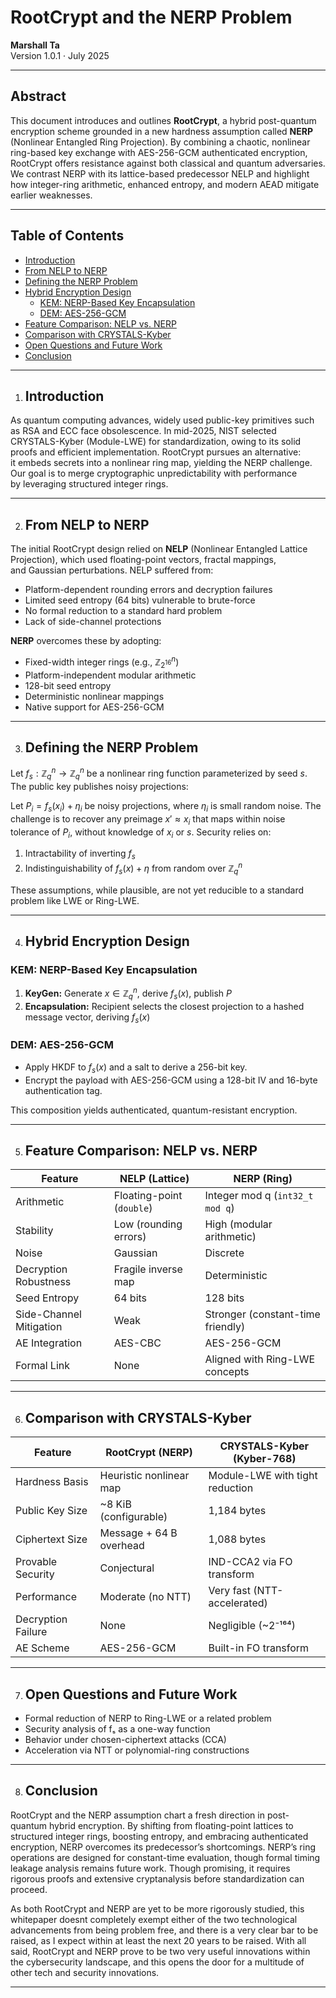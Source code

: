 # RootCrypt and the NERP Problem

**Marshall Ta**  
Version 1.0.1 · July 2025

---

## Abstract

This document introduces and outlines **RootCrypt**, a hybrid post-quantum encryption scheme grounded in a new hardness assumption called **NERP**  
(Nonlinear Entangled Ring Projection). By combining a chaotic, nonlinear ring-based key exchange with AES-256-GCM authenticated encryption,  
RootCrypt offers resistance against both classical and quantum adversaries. We contrast NERP with its lattice-based predecessor NELP and highlight  
how integer-ring arithmetic, enhanced entropy, and modern AEAD mitigate earlier weaknesses.

---

## Table of Contents

- [Introduction](#introduction)  
- [From NELP to NERP](#from-nelp-to-nerp)  
- [Defining the NERP Problem](#defining-the-nerp-problem)  
- [Hybrid Encryption Design](#hybrid-encryption-design)  
  - [KEM: NERP-Based Key Encapsulation](#kem-nerp-based-key-encapsulation)  
  - [DEM: AES-256-GCM](#dem-aes-256-gcm)  
- [Feature Comparison: NELP vs. NERP](#feature-comparison-nelp-vs-nerp)  
- [Comparison with CRYSTALS-Kyber](#comparison-with-crystals-kyber)  
- [Open Questions and Future Work](#open-questions-and-future-work)  
- [Conclusion](#conclusion)  

---

1. ## Introduction

As quantum computing advances, widely used public-key primitives such as RSA and ECC face obsolescence. In mid-2025, NIST selected  
CRYSTALS-Kyber (Module-LWE) for standardization, owing to its solid proofs and efficient implementation. RootCrypt pursues an alternative:  
it embeds secrets into a nonlinear ring map, yielding the NERP challenge. Our goal is to merge cryptographic unpredictability with performance  
by leveraging structured integer rings.

---

2. ## From NELP to NERP

The initial RootCrypt design relied on **NELP** (Nonlinear Entangled Lattice Projection), which used floating-point vectors, fractal mappings,  
and Gaussian perturbations. NELP suffered from:

- Platform-dependent rounding errors and decryption failures  
- Limited seed entropy (64 bits) vulnerable to brute-force  
- No formal reduction to a standard hard problem  
- Lack of side-channel protections  

**NERP** overcomes these by adopting:

- Fixed-width integer rings (e.g., $\mathbb{Z}_{2^{16}}^n$)  
- Platform-independent modular arithmetic  
- 128-bit seed entropy  
- Deterministic nonlinear mappings  
- Native support for AES-256-GCM  

---

3. ## Defining the NERP Problem

Let $f_s: \mathbb{Z}_q^n \to \mathbb{Z}_q^n$ be a nonlinear ring function parameterized by seed $s$. The public key publishes noisy projections:

Let $P_i = f_s(x_i) + \eta_i$ be noisy projections, where $\eta_i$ is small random noise. The challenge is to recover any preimage $x' \approx x_i$
that maps within noise tolerance of $P_i$, without knowledge of $x_i$ or $s$. Security relies on:

1. Intractability of inverting $f_s$  
2. Indistinguishability of $f_s(x) + \eta$ from random over $\mathbb{Z}_q^n$

These assumptions, while plausible, are not yet reducible to a standard problem like LWE or Ring-LWE.

---

4. ## Hybrid Encryption Design

### KEM: NERP-Based Key Encapsulation

1. **KeyGen:** Generate $x \in \mathbb{Z}_q^n$, derive $f_s(x)$, publish $P$
2. **Encapsulation:** Recipient selects the closest projection to a hashed message vector, deriving $f_s(x)$

### DEM: AES-256-GCM

- Apply HKDF to $f_s(x)$ and a salt to derive a 256-bit key.  
- Encrypt the payload with AES-256-GCM using a 128-bit IV and 16-byte authentication tag.  

This composition yields authenticated, quantum-resistant encryption.

---

5. ## Feature Comparison: NELP vs. NERP

| Feature             | NELP (Lattice)          | NERP (Ring)                    |
|---------------------|-------------------------|--------------------------------|
| Arithmetic          | Floating-point (`double`)| Integer mod q (`int32_t mod q`)|
| Stability           | Low (rounding errors)   | High (modular arithmetic)      |
| Noise               | Gaussian                | Discrete                       |
| Decryption Robustness | Fragile inverse map     | Deterministic                  |
| Seed Entropy        | 64 bits                 | 128 bits                       |
| Side-Channel Mitigation | Weak                    | Stronger (constant-time friendly) |
| AE Integration      | AES-CBC                 | AES-256-GCM                    |
| Formal Link         | None                    | Aligned with Ring-LWE concepts |

---

6. ## Comparison with CRYSTALS-Kyber

| Feature               | RootCrypt (NERP)         | CRYSTALS-Kyber (Kyber-768)       |
|-----------------------|--------------------------|----------------------------------|
| Hardness Basis        | Heuristic nonlinear map  | Module-LWE with tight reduction  |
| Public Key Size       | ~8 KiB (configurable)    | 1,184 bytes                      |
| Ciphertext Size       | Message + 64 B overhead  | 1,088 bytes                      |
| Provable Security     | Conjectural              | IND-CCA2 via FO transform        |
| Performance           | Moderate (no NTT)        | Very fast (NTT-accelerated)      |
| Decryption Failure    | None                     | Negligible (~2⁻¹⁶⁴)              |
| AE Scheme             | AES-256-GCM              | Built-in FO transform            |

---

7. ## Open Questions and Future Work

- Formal reduction of NERP to Ring-LWE or a related problem  
- Security analysis of fₛ as a one-way function  
- Behavior under chosen-ciphertext attacks (CCA)  
- Acceleration via NTT or polynomial-ring constructions  

---

8. ## Conclusion

RootCrypt and the NERP assumption chart a fresh direction in post-quantum hybrid encryption. By shifting from floating-point lattices to  
structured integer rings, boosting entropy, and embracing authenticated encryption, NERP overcomes its predecessor’s shortcomings. NERP’s
ring operations are designed for constant-time evaluation, though formal timing leakage analysis remains future work. Though promising, 
it requires rigorous proofs and extensive cryptanalysis before standardization can proceed.

As both RootCrypt and NERP are yet to be more rigorously studied, this whitepaper doesnt completely exempt either of the two technological
advancements from being problem free, and there is a very clear bar to be raised, as I expect within at least the next 20 years to be raised.
With all said, RootCrypt and NERP prove to be two very useful innovations within the cybersecurity landscape, and this opens the door for
a multitude of other tech and security innovations.

---